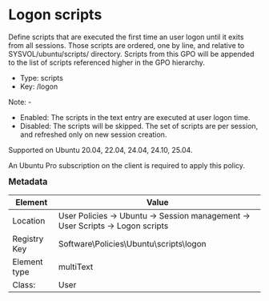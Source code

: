 # Logon scripts

Define scripts that are executed the first time an user logon until it exits from all sessions.
Those scripts are ordered, one by line, and relative to SYSVOL/ubuntu/scripts/ directory.
Scripts from this GPO will be appended to the list of scripts referenced higher in the GPO hierarchy.


- Type: scripts
- Key: /logon

Note: -
 * Enabled: The scripts in the text entry are executed at user logon time.
 * Disabled: The scripts will be skipped.
 The set of scripts are per session, and refreshed only on new session creation.


Supported on Ubuntu 20.04, 22.04, 24.04, 24.10, 25.04.

An Ubuntu Pro subscription on the client is required to apply this policy.



<span style="font-size: larger;">**Metadata**</span>

| Element      | Value            |
| ---          | ---              |
| Location     | User Policies -> Ubuntu -> Session management -> User Scripts -> Logon scripts    |
| Registry Key | Software\Policies\Ubuntu\scripts\logon         |
| Element type | multiText |
| Class:       | User       |
